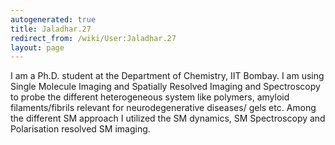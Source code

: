 ```yaml
---
autogenerated: true
title: Jaladhar.27
redirect_from: /wiki/User:Jaladhar.27
layout: page
---
```


I am a Ph.D. student at the Department of Chemistry, IIT Bombay. I am
using Single Molecule Imaging and Spatially Resolved Imaging and
Spectroscopy to probe the different heterogeneous system like polymers,
amyloid filaments/fibrils relevant for neurodegenerative diseases/ gels
etc. Among the different SM approach I utilized the SM dynamics, SM
Spectroscopy and Polarisation resolved SM imaging.
